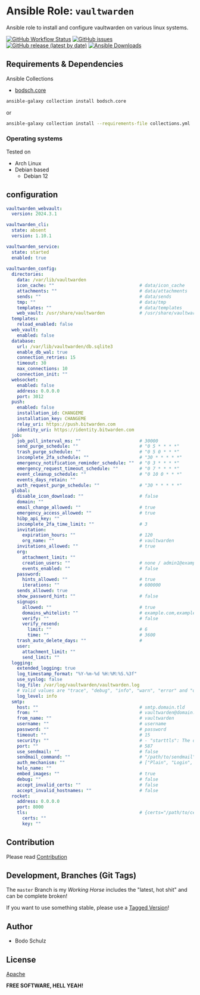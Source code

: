 
# Ansible Role:  `vaultwarden`

Ansible role to install and configure vaultwarden on various linux systems.

[![GitHub Workflow Status](https://img.shields.io/github/actions/workflow/status/bodsch/ansible-vaultwarden/main.yml?branch=main)][ci]
[![GitHub issues](https://img.shields.io/github/issues/bodsch/ansible-vaultwarden)][issues]
[![GitHub release (latest by date)](https://img.shields.io/github/v/release/bodsch/ansible-vaultwarden)][releases]
[![Ansible Downloads](https://img.shields.io/ansible/role/d/bodsch/vaultwarden?logo=ansible)][galaxy]

[ci]: https://github.com/bodsch/ansible-vaultwarden/actions
[issues]: https://github.com/bodsch/ansible-vaultwarden/issues?q=is%3Aopen+is%3Aissue
[releases]: https://github.com/bodsch/ansible-vaultwarden/releases
[galaxy]: https://galaxy.ansible.com/ui/standalone/roles/bodsch/vaultwarden/


## Requirements & Dependencies

Ansible Collections

- [bodsch.core](https://github.com/bodsch/ansible-collection-core)

```bash
ansible-galaxy collection install bodsch.core
```
or
```bash
ansible-galaxy collection install --requirements-file collections.yml
```

### Operating systems

Tested on

* Arch Linux
* Debian based
    - Debian 12

## configuration

```yaml
vaultwarden_webvault:
  version: 2024.3.1

vaultwarden_cli:
  state: absent
  version: 1.10.1

vaultwarden_service:
  state: started
  enabled: true
  
vaultwarden_config:
  directories:
    data: /var/lib/vaultwarden
    icon_cache: ""                                # data/icon_cache
    attachments: ""                               # data/attachments
    sends: ""                                     # data/sends
    tmp: ""                                       # data/tmp
    templates: ""                                 # data/templates
    web_vault: /usr/share/vaultwarden             # /usr/share/vaultwarden/web-vault/
  templates:
    reload_enabled: false
  web_vault:
    enabled: false
  database:
    url: /var/lib/vaultwarden/db.sqlite3
    enable_db_wal: true
    connection_retries: 15
    timeout: 30
    max_connections: 10
    connection_init: ""
  websocket:
    enabled: false
    address: 0.0.0.0
    port: 3012
  push:
    enabled: false
    installation_id: CHANGEME
    installation_key: CHANGEME
    relay_uri: https://push.bitwarden.com
    identity_uri: https://identity.bitwarden.com
  job:
    job_poll_interval_ms: ""                      # 30000
    send_purge_schedule: ""                       # "0 5 * * * *"
    trash_purge_schedule: ""                      # "0 5 0 * * *"
    incomplete_2fa_schedule: ""                   # "30 * * * * *"
    emergency_notification_reminder_schedule: ""  # "0 3 * * * *"
    emergency_request_timeout_schedule: ""        # "0 7 * * * *"
    event_cleanup_schedule: ""                    # "0 10 0 * * *"
    events_days_retain: ""                        
    auth_request_purge_schedule: ""               # "30 * * * * *"
  global:
    disable_icon_download: ""                     # false
    domain: ""                                    
    email_change_allowed: ""                      # true
    emergency_access_allowed: ""                  # true
    hibp_api_key: ""
    incomplete_2fa_time_limit: ""                 # 3
    invitation:
      expiration_hours: ""                        # 120
      org_name: ""                                # vaultwarden
    invitations_allowed: ""                       # true
    org:
      attachment_limit: ""
      creation_users: ""                          # none / admin1@example.com,admin2@example.com
      events_enabled: ""                          # false
    password:                                     
      hints_allowed: ""                           # true
      iterations: ""                              # 600000
    sends_allowed: true                           
    show_password_hint: ""                        # false
    signups:                                      
      allowed: ""                                 # true
      domains_whitelist: ""                       # example.com,example.net,example.org
      verify: ""                                  # false
      verify_resend:                              
        limit: ""                                 # 6
        time: ""                                  # 3600
    trash_auto_delete_days: ""                    #
    user:
      attachment_limit: ""    
      send_limit: ""
  logging:
    extended_logging: true
    log_timestamp_format: "%Y-%m-%d %H:%M:%S.%3f"
    use_syslog: false
    log_file: /var/log/vaultwarden/vaultwarden.log
    # Valid values are "trace", "debug", "info", "warn", "error" and "off"
    log_level: info                               
  smtp:
    host: ""                                      # smtp.domain.tld
    from: ""                                      # vaultwarden@domain.tld
    from_name: ""                                 # vaultwarden
    username: ""                                  # username
    password: ""                                  # password
    timeout: ""                                   # 15
    security: ""                                  # - "starttls": The default port is 587. - "force_tls": The default port is 465.  - "off": The default port is 25.
    port: ""                                      # 587
    use_sendmail: ""                              # false
    sendmail_command: ""                          # "/path/to/sendmail"
    auth_mechanism: ""                            # ["Plain", "Login", "Xoauth2"]
    helo_name: "" 
    embed_images: ""                              # true
    debug: ""                                     # false
    accept_invalid_certs: ""                      # false
    accept_invalid_hostnames: ""                  # false
  rocket:
    address: 0.0.0.0
    port: 8000
    tls:                                          # {certs="/path/to/certs.pem",key="/path/to/key.pem"}
      certs: ""
      key: ""
```
## Contribution

Please read [Contribution](CONTRIBUTING.md)

## Development,  Branches (Git Tags)

The `master` Branch is my *Working Horse* includes the "latest, hot shit" and can be complete broken!

If you want to use something stable, please use a [Tagged Version](https://github.com/bodsch/ansible-vaultwarden/tags)!


## Author

- Bodo Schulz

## License

[Apache](LICENSE)

**FREE SOFTWARE, HELL YEAH!**
